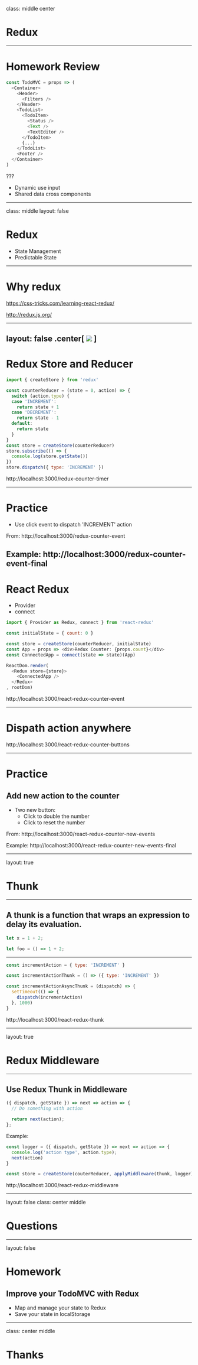 
class: middle center
# Redux
---
# Homework Review

```js
const TodoMVC = props => (
  <Container>
    <Header>
      <Filters />
    </Header>
    <TodoList>
      <TodoItem>
        <Status />
        <Text />
        <TextEditor />
      </TodoItem>
      {...}
    </TodoList>
    <Footer />
  </Container>
)
```
???
- Dynamic use input
- Shared data cross components
---
class: middle
layout: false
# Redux
- State Management
- Predictable State
---
# Why redux

https://css-tricks.com/learning-react-redux/

http://redux.js.org/

---
layout: false
.center[
![](https://image.slidesharecdn.com/reactjs-redux-160705105436/95/workshop-20-reactjs-part-ii-flux-pattern-redux-6-638.jpg?cb=1467716310)
]
---

# Redux Store and Reducer

```js
import { createStore } from 'redux'

const counterReducer = (state = 0, action) => {
  switch (action.type) {
  case 'INCREMENT':
    return state + 1
  case 'DECREMENT':
    return state - 1
  default:
    return state
  }
}
const store = createStore(counterReducer)
store.subscribe(() => {
  console.log(store.getState())
})
store.dispatch({ type: 'INCREMENT' })

```

http://localhost:3000/redux-counter-timer

---

# Practice
- Use click event to dispatch 'INCREMENT' action

From:
http://localhost:3000/redux-counter-event

Example:
http://localhost:3000/redux-counter-event-final
---

# React Redux
- Provider
- connect

```js
import { Provider as Redux, connect } from 'react-redux'

const initialState = { count: 0 }

const store = createStore(counterReducer, initialState)
const App = props => <div>Redux Counter: {props.count}</div>
const ConnectedApp = connect(state => state)(App)

ReactDom.render(
  <Redux store={store}>
    <ConnectedApp />
  </Redux>
, rootDom)

```

http://localhost:3000/react-redux-counter-event

---

# Dispath action anywhere

http://localhost:3000/react-redux-counter-buttons

---
# Practice
## Add new action to the counter

- Two new button:
  - Click to double the number
  - Click to reset the number

From:
http://localhost:3000/react-redux-counter-new-events

Example:
http://localhost:3000/react-redux-counter-new-events-final

---
layout: true
# Thunk
---

## A thunk is a function that wraps an expression to delay its evaluation.

```js
let x = 1 + 2;

let foo = () => 1 + 2;
```
---

```js
const incrementAction = { type: 'INCREMENT' }

const incrementActionThunk = () => ({ type: 'INCREMENT' })

const incrementActionAsyncThunk = (dispatch) => {
  setTimeout(() => {
    dispatch(incrementAction)
  }, 1000)
}
```

http://localhost:3000/react-redux-thunk

---
layout: true
# Redux Middleware
---

## Use Redux Thunk in Middleware

```js
({ dispatch, getState }) => next => action => {
  // Do something with action

  return next(action);
};

```

Example:

```js
const logger = ({ dispatch, getState }) => next => action => {
  console.log('action type', action.type);
  next(action)
}

const store = createStore(couterReducer, applyMiddleware(thunk, logger))
```

http://localhost:3000/react-redux-middleware

---
layout: false
class: center middle
# Questions

---
layout: false
# Homework
## Improve your TodoMVC with Redux
- Map and manage your state to Redux
- Save your state in localStorage

---
class: center middle
# Thanks
